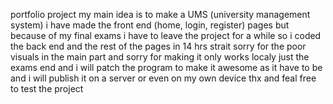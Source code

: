 portfolio project
my main idea is to make a UMS (university management system) i have made the front end (home, login, register) pages but because of my final exams i have to leave the project for a while so i coded the back end and the rest of the pages in 14 hrs strait sorry for the poor visuals in the main part and sorry for making it only works localy just the exams end and i will patch the program to make it awesome as it have to be and i will publish it on a server or even on my own device thx and feal free to test the project
